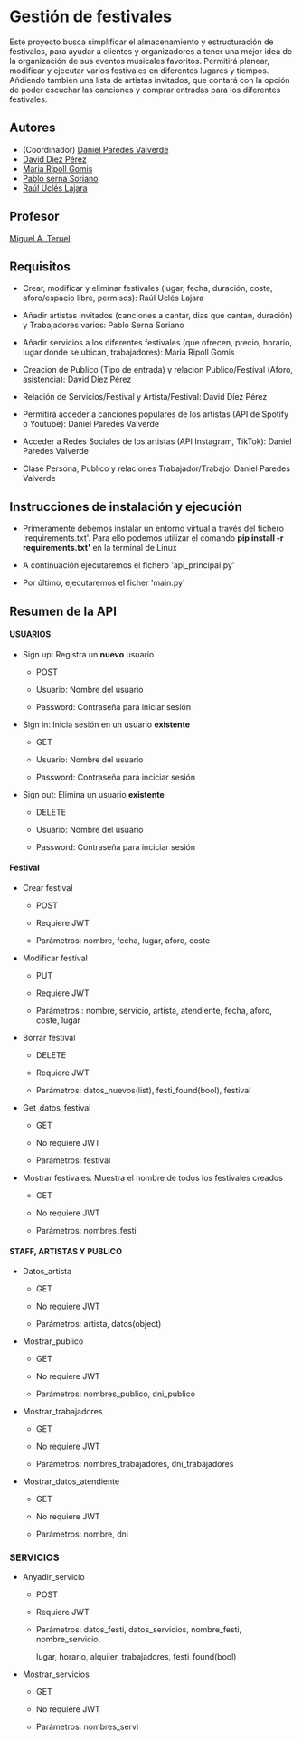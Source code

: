 # Gestión de festivales
[//]: # (Incluid aquí la descripción de vuestra aplicación. Por cierto, así se ponen comentarios en Markdown)
Este proyecto busca simplificar el almacenamiento y estructuración de festivales, para ayudar a clientes y organizadores a tener una mejor idea de la organización de sus eventos musicales favoritos. Permitirá planear, modificar y ejecutar varios festivales en diferentes lugares y tiempos. Añdiendo también una lista de artistas invitados, que contará con la opción de poder escuchar las canciones y comprar entradas para los diferentes festivales. 

## Autores

* (Coordinador) [Daniel Paredes Valverde](https://github.com/Armand041)
* [David Diez Pérez ](https://github.com/daviddiez06)
* [Maria Ripoll Gomis ](https://github.com/mariaripoll4)
* [Pablo serna Soriano](https://github.com/PabloSerna4542)
* [Raúl Uclés Lajara ](https://github.com/RaulUclesLajara)

## Profesor
[//]: # (Dejad a quien corresponda)
[Miguel A. Teruel](https://github.com/materuel-ua)

## Requisitos
[//]: # (Indicad aquí los requisitos de vuestra aplicación, así como el alumno responsable de cada uno de ellos)
- Crear, modificar y eliminar festivales (lugar, fecha, duración, coste, aforo/espacio libre, permisos): Raúl Uclés Lajara 

- Añadir artistas invitados (canciones a cantar, dias que cantan, duración) y Trabajadores varios: Pablo Serna Soriano 

- Añadir servicios a los diferentes festivales (que ofrecen, precio, horario, lugar donde se ubican, trabajadores): Maria Ripoll Gomis 

- Creacion de Publico (Tipo de entrada) y relacion Publico/Festival (Aforo, asistencia): David Díez Pérez

- Relación de Servicios/Festival y Artista/Festival: David Díez Pérez 

- Permitirá acceder a canciones populares de los artistas (API de Spotify o Youtube): Daniel Paredes Valverde

- Acceder a Redes Sociales de los artistas (API Instagram, TikTok): Daniel Paredes Valverde

- Clase Persona, Publico y relaciones Trabajador/Trabajo: Daniel Paredes Valverde 

## Instrucciones de instalación y ejecución

- Primeramente debemos instalar un entorno virtual a través del fichero 'requirements.txt'.
  Para ello podemos utilizar el comando **pip install -r requirements.txt'** en la terminal de Linux

- A continuación ejecutaremos el fichero 'api_principal.py' 

- Por último, ejecutaremos el ficher 'main.py'

[//]: # (Indicad aquí qué habría que hacer para ejecutar vuestra aplicación)

## Resumen de la API


#### USUARIOS

- Sign up: Registra un **nuevo** usuario
    
    - POST 

    - Usuario: Nombre del usuario

    - Password: Contraseña para iniciar sesión


- Sign in: Inicia sesión en un usuario **existente**
    
    - GET
    
    - Usuario: Nombre del usuario

    - Password: Contraseña para inciciar sesión

- Sign out: Elimina un usuario **existente**
    
    - DELETE
    
    - Usuario: Nombre del usuario

    - Password: Contraseña para inciciar sesión


#### Festival

- Crear festival
    
    - POST
    
    - Requiere JWT 

    - Parámetros: nombre, fecha, lugar, aforo, coste
    

- Modificar festival 
  
    - PUT 
 
    - Requiere JWT

    - Parámetros : nombre, servicio, artista, atendiente, fecha, aforo, coste, lugar


- Borrar festival 
  
    - DELETE
 
    - Requiere JWT

    - Parámetros: datos_nuevos(list), festi_found(bool), festival
  

- Get_datos_festival
    
    - GET
    
    - No requiere JWT 

    - Parámetros: festival


- Mostrar festivales: Muestra el nombre de todos los festivales creados
  
    - GET
 
    - No requiere JWT

    - Parámetros: nombres_festi


#### STAFF, ARTISTAS Y PUBLICO

- Datos_artista
    
    - GET     

    - No requiere JWT

    - Parámetros: artista, datos(object)
    

- Mostrar_publico
    
    - GET     

    - No requiere JWT

    - Parámetros: nombres_publico, dni_publico


- Mostrar_trabajadores
    
    - GET     

    - No requiere JWT

    - Parámetros: nombres_trabajadores, dni_trabajadores

- Mostrar_datos_atendiente
    
    - GET

    - No requiere JWT

    - Parámetros: nombre, dni


### SERVICIOS 

- Anyadir_servicio
    
    - POST   

    - Requiere JWT

    - Parámetros: datos_festi, datos_servicios, nombre_festi, nombre_servicio, 
  
      lugar, horario, alquiler, trabajadores, festi_found(bool) 


- Mostrar_servicios
    
    - GET

    - No requiere JWT

    - Parámetros: nombres_servi
  
     